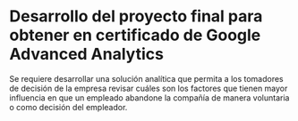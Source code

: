 # Desarrollo del proyecto final para obtener en certificado de Google Advanced Analytics
Se requiere desarrollar una solución analítica que permita a los tomadores de decisión de la empresa revisar cuáles son los factores que tienen mayor influencia en que un empleado abandone la compañía de manera voluntaria o como decisión del empleador.
